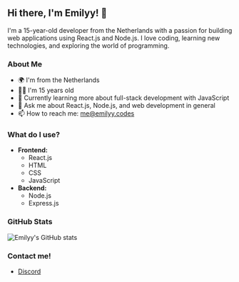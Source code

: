 ## Hi there, I'm Emilyy! 👋

I'm a 15-year-old developer from the Netherlands with a passion for building web applications using React.js and Node.js. I love coding, learning new technologies, and exploring the world of programming.

### About Me

- 🌍 I'm from the Netherlands
- 🧑‍💻 I'm 15 years old
- 🌱 Currently learning more about full-stack development with JavaScript
- 💬 Ask me about React.js, Node.js, and web development in general
- 📫 How to reach me: [me@emilyy.codes](mailto:me@emilyy.codes)

### What do I use?

- **Frontend:** 
  - React.js
  - HTML
  - CSS
  - JavaScript
- **Backend:** 
  - Node.js
  - Express.js

### GitHub Stats

![Emilyy's GitHub stats](https://github-readme-stats.vercel.app/api?username=yourusername&show_icons=true&theme=radical)

### Contact me!

- [Discord](https://discord.com/user/1249107248387457222)


